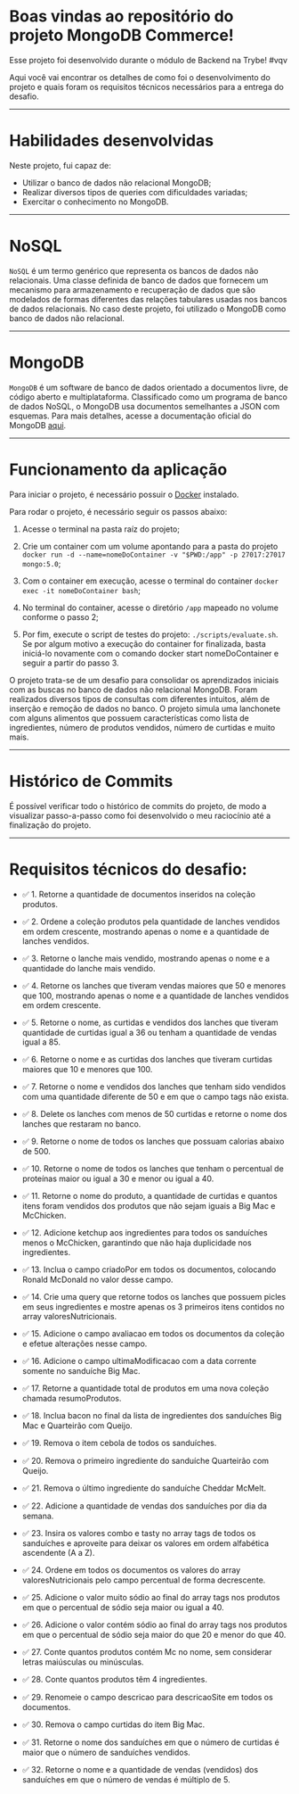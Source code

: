 # Boas vindas ao repositório do projeto <b>MongoDB Commerce</b>!

Esse projeto foi desenvolvido durante o módulo de Backend na Trybe! #vqv 

Aqui você vai encontrar os detalhes de como foi o desenvolvimento do projeto e quais foram os requisitos técnicos necessários para a entrega do desafio.

---

# Habilidades desenvolvidas

Neste projeto, fui capaz de:

- Utilizar o banco de dados não relacional MongoDB;
- Realizar diversos tipos de queries com dificuldades variadas;
- Exercitar o conhecimento no MongoDB.
   
---

# NoSQL

```NoSQL``` é um termo genérico que representa os bancos de dados não relacionais. Uma classe definida de banco de dados que fornecem um mecanismo para armazenamento e recuperação de dados que são modelados de formas diferentes das relações tabulares usadas nos bancos de dados relacionais. No caso deste projeto, foi utilizado o MongoDB como banco de dados não relacional.

---

# MongoDB

```MongoDB``` é um software de banco de dados orientado a documentos livre, de código aberto e multiplataforma. Classificado como um programa de banco de dados NoSQL, o MongoDB usa documentos semelhantes a JSON com esquemas.
Para mais detalhes, acesse a documentação oficial do MongoDB [aqui](https://www.mongodb.com/).

---

# Funcionamento da aplicação

Para iniciar o projeto, é necessário possuir o [Docker](https://docs.docker.com/engine/install/ubuntu/) instalado.

Para rodar o projeto, é necessário seguir os passos abaixo:

1. Acesse o terminal na pasta raíz do projeto;

2. Crie um container com um volume apontando para a pasta do projeto ```docker run -d --name=nomeDoContainer -v "$PWD:/app" -p 27017:27017 mongo:5.0```;

3. Com o container em execução, acesse o terminal do container ```docker exec -it nomeDoContainer bash```;

4. No terminal do container, acesse o diretório ```/app``` mapeado no volume conforme o passo 2;

5. Por fim, execute o script de testes do projeto: ```./scripts/evaluate.sh```. Se por algum motivo a execução do container for finalizada, basta iniciá-lo novamente com o comando docker start nomeDoContainer e seguir a partir do passo 3.

O projeto trata-se de um desafio para consolidar os aprendizados iniciais com as buscas no banco de dados não relacional MongoDB. Foram realizados diversos tipos de consultas com diferentes intuitos, além de inserção e remoção de dados no banco.
O projeto simula uma lanchonete com alguns alimentos que possuem características como lista de ingredientes, número de produtos vendidos, número de curtidas e muito mais.

---

# Histórico de Commits

É possível verificar todo o histórico de commits do projeto, de modo a visualizar passo-a-passo como foi desenvolvido o meu raciocínio até a finalização do projeto.

---

# Requisitos técnicos do desafio:

- ✅ 1. Retorne a quantidade de documentos inseridos na coleção produtos.

- ✅ 2. Ordene a coleção produtos pela quantidade de lanches vendidos em ordem crescente, mostrando apenas o nome e a quantidade de lanches vendidos.

- ✅ 3. Retorne o lanche mais vendido, mostrando apenas o nome e a quantidade do lanche mais vendido.

- ✅ 4. Retorne os lanches que tiveram vendas maiores que 50 e menores que 100, mostrando apenas o nome e a quantidade de lanches vendidos em ordem crescente.

- ✅ 5. Retorne o nome, as curtidas e vendidos dos lanches que tiveram quantidade de curtidas igual a 36 ou tenham a quantidade de vendas igual a 85.

- ✅ 6. Retorne o nome e as curtidas dos lanches que tiveram curtidas maiores que 10 e menores que 100.

- ✅ 7. Retorne o nome e vendidos dos lanches que tenham sido vendidos com uma quantidade diferente de 50 e em que o campo tags não exista.

- ✅ 8. Delete os lanches com menos de 50 curtidas e retorne o nome dos lanches que restaram no banco.

- ✅ 9. Retorne o nome de todos os lanches que possuam calorias abaixo de 500.

- ✅ 10. Retorne o nome de todos os lanches que tenham o percentual de proteínas maior ou igual a 30 e menor ou igual a 40.

- ✅ 11. Retorne o nome do produto, a quantidade de curtidas e quantos itens foram vendidos dos produtos que não sejam iguais a Big Mac e McChicken.

- ✅ 12. Adicione ketchup aos ingredientes para todos os sanduíches menos o McChicken, garantindo que não haja duplicidade nos ingredientes.

- ✅ 13. Inclua o campo criadoPor em todos os documentos, colocando Ronald McDonald no valor desse campo.

- ✅ 14. Crie uma query que retorne todos os lanches que possuem picles em seus ingredientes e mostre apenas os 3 primeiros itens contidos no array valoresNutricionais.

- ✅ 15. Adicione o campo avaliacao em todos os documentos da coleção e efetue alterações nesse campo.

- ✅ 16. Adicione o campo ultimaModificacao com a data corrente somente no sanduíche Big Mac.

- ✅ 17. Retorne a quantidade total de produtos em uma nova coleção chamada resumoProdutos.

- ✅ 18. Inclua bacon no final da lista de ingredientes dos sanduíches Big Mac e Quarteirão com Queijo.

- ✅ 19. Remova o item cebola de todos os sanduíches.

- ✅ 20. Remova o primeiro ingrediente do sanduíche Quarteirão com Queijo.

- ✅ 21. Remova o último ingrediente do sanduíche Cheddar McMelt.

- ✅ 22. Adicione a quantidade de vendas dos sanduíches por dia da semana.

- ✅ 23. Insira os valores combo e tasty no array tags de todos os sanduíches e aproveite para deixar os valores em ordem alfabética ascendente (A a Z).

- ✅ 24. Ordene em todos os documentos os valores do array valoresNutricionais pelo campo percentual de forma decrescente.

- ✅ 25. Adicione o valor muito sódio ao final do array tags nos produtos em que o percentual de sódio seja maior ou igual a 40.

- ✅ 26. Adicione o valor contém sódio ao final do array tags nos produtos em que o percentual de sódio seja maior do que 20 e menor do que 40.

- ✅ 27. Conte quantos produtos contém Mc no nome, sem considerar letras maiúsculas ou minúsculas.

- ✅ 28. Conte quantos produtos têm 4 ingredientes.

- ✅ 29. Renomeie o campo descricao para descricaoSite em todos os documentos.

- ✅ 30. Remova o campo curtidas do item Big Mac.

- ✅ 31. Retorne o nome dos sanduíches em que o número de curtidas é maior que o número de sanduíches vendidos.

- ✅ 32. Retorne o nome e a quantidade de vendas (vendidos) dos sanduíches em que o número de vendas é múltiplo de 5.